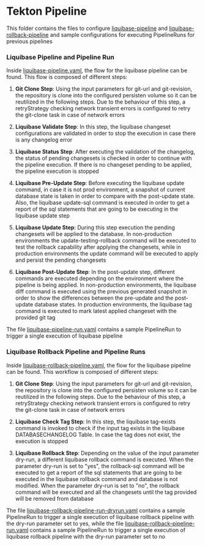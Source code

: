 # Tekton Pipeline

This folder contains the files to configure [liquibase-pipeline](liquibase-pipeline.yaml) and [liquibase-rollback-pipeline](liquibase-rollback-pipeline.yaml)
and sample configurations for executing PipelineRuns for previous pipelines

### Liquibase Pipeline and Pipeline Run

Inside [liquibase-pipeline.yaml](liquibase-pipeline.yaml), the flow for the liquibase pipeline can be found. This flow is
composed of different steps:

1. **Git Clone Step**:
Using the input parameters for git-url and git-revision, the repository is clone into the configured persisten volume 
so it can be reutilized in the following steps. Due to the behaviour of this step, 
a retryStrategy checking network transient errors is configured to retry the git-clone task in case of network errors

2. **Liquibase Validate Step**:
In this step, the liquibase changeset configurations are validated in order to stop the execution 
in case there is any changelog error

3. **Liquibase Status Step**:
After executing the validation of the changelog, the status of pending changesets is checked in order to continue
with the pipeline execution. If there is no changeset pending to be applied, the pipeline execution is stopped

4. **Liquibase Pre-Update Step**:
Before executing the liquibase update command, in case it is not prod environment, a snapshot of current database state
is taken in order to compare with the post-update state. Also, the liquibase update-sql command is executed in order to get
a report of the sql statements that are going to be executing in the liquibase update step

5. **Liquibase Update Step**:
During this step execution the pending changesets will be applied to the database. In non-production environments
the update-testing-rollback command will be executed to test the rollback capability after applying the changesets,
while in production environments the update command will be executed to apply and persist the pending changesets

6. **Liquibase Post-Update Step**:
In the post-update step, different commands are executed depending on the environment where the pipeline is being applied.
In non-production environments, the liquibase diff command is executed using the previous generated snapshot in order to
show the differences between the pre-update and the post-update database states. In production environments, the liquibase
tag command is executed to mark latest applied changeset with the provided git tag

The file [liquibase-pipeline-run.yaml](liquibase-pipeline-run.yaml) contains a sample PipelineRun to trigger a single execution
of liquibase pipeline

### Liquibase Rollback Pipeline and Pipeline Runs

Inside [liquibase-rollback-pipeline.yaml](liquibase-rollback-pipeline.yaml), the flow for the liquibase pipeline can be found.
This workflow is composed of different steps:

1. **Git Clone Step**:
Using the input parameters for git-url and git-revision, the repository is clone into the configured persisten volume 
so it can be reutilized in the following steps. Due to the behaviour of this step, 
a retryStrategy checking network transient errors is configured to retry the git-clone task in case of network errors

2. **Liquibase Check Tag Step**:
In this step, the liquibase tag-exists command is invoked to check if the input tag exists in the liquibase DATABASECHANGELOG Table.
In case the tag does not exist, the execution is stopped

3. **Liquibase Rollback Step**:
Depending on the value of the input parameter dry-run, a different liquibase rollback command is executed. When the parameter
dry-run is set to "yes", the rollback-sql command will be executed to get a report of the sql statements that are going to be
executed in the liquibase rollback command and database is not modified. When the parameter dry-run is set to "no", the rollback
command will be executed and all the changesets until the tag provided will be removed from database

The file [liquibase-rollback-pipeline-run-dryrun.yaml](liquibase-rollback-pipeline-run-dryrun.yaml) contains a sample PipelineRun 
to trigger a single execution of liquibase rollback pipeline with the dry-run parameter set to yes,
while the file [liquibase-rollback-pipeline-run.yaml](liquibase-rollback-pipeline-run.yaml) contains a sample PipelineRun 
to trigger a single execution of liquibase rollback pipeline with the dry-run parameter set to no
